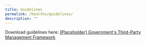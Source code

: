 ```yaml
---
title: Guidelines
permalink: /healthx/guidelines/
description: ""
---
```

Download guidelines here: [[Placeholder] Government's Third-Party Management Framework](/files/key-policies-third-party-framework.pdf)